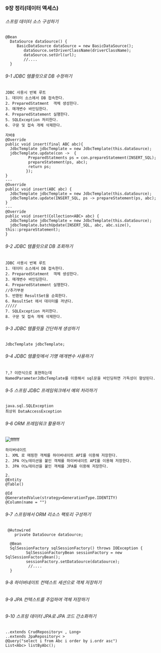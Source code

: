 ### 9장 정리(데이터 액세스)

###### 스프링 데이터 소스 구성하기
~~~
@Bean
  DataSource dataSource() {
     BasicDataSource dataSource = new BasicDataSource();
        dataSource.setDriverClassName(driverClassName);
        dataSource.setUrl(url);
        //....
  }
~~~
###### 9-1 JDBC 템플릿으로 DB 수정하기
~~~
JDBC 사용시 반복 루트
1. 데이터 소스에서 DB 접속한다.
2. PreparedStatment  객체 생성한다.
3. 매개변수 바인딩한다.
4. PreparedStatement 실행한다.
5. SQLException 처리한다.
6. 구문 및 접속 개체 삭제한다.

자바8
@Override
public void insert(final ABC abc){
  JdbcTemplate jdbcTemplate = new JdbcTemplate(this.dataSource);
  jdbcTemplate.update(con ->  {
          PreparedStatments ps = con.prepareStatement(INSERT_SQL);
          prepareStatement(ps, abc);
          return ps;
         });
}
---
@Override
public void insert(ABC abc) {
  JdbcTemplate jdbcTemplate = new JdbcTemplate(this.dataSource);
  jdbcTemplate.update(INSERT_SQL, ps -> prepareStatement(ps, abc);
}
---
@Override
public void insert(Collection<ABC> abc) {
  JdbcTemplate jdbcTemplate = new JdbcTemplate(this.dataSource);
  jdbcTemplate.batchUpdate(INSERT_SQL, abc, abc.size(), this::prepareStatement);
}

~~~
###### 9-2 JDBC 템플릿으로 DB 조회하기
~~~
JDBC 사용시 반복 루트
1. 데이터 소스에서 DB 접속한다.
2. PreparedStatment  객체 생성한다.
3. 매개변수 바인딩한다.
4. PreparedStatement 실행한다.
//추가부분
5. 반환된 ResultSet을 순회한다.
6. ResultSet 에서 데이터를 꺼낸다.
/////
7. SQLException 처리한다.
8. 구문 및 접속 개체 삭제한다.
~~~
###### 9-3 JDBC 템플릿을 간단하게 생성하기
~~~
JdbcTemplate jdbcTemplate;
~~~
###### 9-4 JDBC 템플릿에서 기명 매개변수 사용하기
~~~
?,? 이런식으로 표현하는데 
NamedParameterJdbcTemplate를 이용해서 sql문을 바인딩하면 가독성이 향상된다.
~~~
###### 9-5 스프링 JDBC 프레임워크에서 예외 처리하기
~~~
java.sql.SQLException
최상위 DataAccessException
~~~
###### 9-6 ORM 프레임워크 활용하기
![ffffff](https://user-images.githubusercontent.com/53853730/65733915-9445c100-e10b-11e9-8c15-fc5e9f2ea01e.JPG)
~~~
하이버네이트
1. XML 로 매핑한 객체를 하이버네이트 API를 이용해 저장한다.
2. JPA 어노테이션을 붙인 객체를 하이버네이트 API를 이용해 저장한다.
3. JPA 어노테이션을 붙인 객체를 JPA를 이용해 저장한다.

2.
@Entity
@Table()

@Id
@GeneratedValue(strategy=GenerationType.IDENTITY)
@Column(name = "")
~~~
###### 9-7 스프링에서 ORM 리소스 팩토리 구성하기
~~~
 @Autowired
    private DataSource dataSource;
    
  @Bean
  SqlSessionFactory sqlSessionFactory() throws IOException {
         SqlSessionFactoryBean sessionFactory = new SqlSessionFactoryBean();
         sessionFactory.setDataSource(dataSource);
          //....
  }
~~~
###### 9-8 하이버네이트 컨텍스트 세션으로 객체 저장하기
###### 9-9 JPA 컨텍스트를 주입하여 객체 저장하기
###### 9-10 스프링 데이터 JPA로 JPA 코드 간소화하기
~~~
..extends CrudRepository< , Long>
..extends JpaRepository< >
@Query("select i from Abc i order by i.ordr asc")
List<Abc> listByAbc();
~~~
